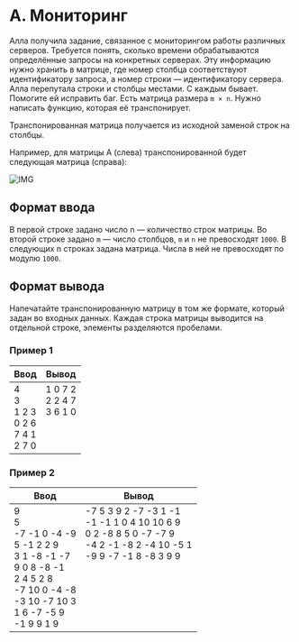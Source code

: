 # A. Мониторинг

Алла получила задание, связанное с мониторингом работы различных серверов.
Требуется понять, сколько времени обрабатываются определённые запросы на конкретных серверах.
Эту информацию нужно хранить в матрице, где номер столбца соответствуют идентификатору запроса, а номер строки — 
идентификатору сервера. Алла перепутала строки и столбцы местами. С каждым бывает.
Помогите ей исправить баг.
Есть матрица размера `m × n`. Нужно написать функцию, которая её транспонирует.

Транспонированная матрица получается из исходной заменой строк на столбцы.

Например, для матрицы А (слева) транспонированной будет следующая матрица (справа):

![IMG](https://contest.yandex.ru/testsys/statement-image?imageId=69ff475b66bdbc91024d48b48ee588d5a58645a20b1433663a9e7981bef14e3d)

## Формат ввода

В первой строке задано число n — количество строк матрицы.
Во второй строке задано `m` — число столбцов, `m` и `n` не превосходят `1000`. В следующих n строках задана матрица. 
Числа в ней не превосходят по модулю `1000`.

## Формат вывода

Напечатайте транспонированную матрицу в том же формате, который задан во входных данных. Каждая строка матрицы 
выводится на отдельной строке, элементы разделяются пробелами.

### Пример 1

<table>
  <thead>
     <tr>
        <th>Ввод</th>
        <th>Вывод</th>
     </tr>
  </thead>
  <tbody>
     <tr>
        <td>
            4<br>
            3<br>
            1 2 3<br>
            0 2 6<br>
            7 4 1<br>
            2 7 0<br>
        </td>
        <td>
            1 0 7 2<br>
            2 2 4 7<br>
            3 6 1 0<br>
            <br>
            <br>
            <br>
        </td>
     </tr>
  </tbody>
</table>

### Пример 2

<table>
  <thead>
     <tr>
        <th>Ввод</th>
        <th>Вывод</th>
     </tr>
  </thead>
  <tbody>
     <tr>
        <td>
            9<br>
            5<br>
            -7 -1 0 -4 -9<br>
            5 -1 2 2 9<br>
            3 1 -8 -1 -7<br>
            9 0 8 -8 -1<br>
            2 4 5 2 8<br>
            -7 10 0 -4 -8<br>
            -3 10 -7 10 3<br>
            1 6 -7 -5 9<br>
            -1 9 9 1 9<br>
        </td>
        <td>
            -7 5 3 9 2 -7 -3 1 -1<br>
            -1 -1 1 0 4 10 10 6 9<br>
            0 2 -8 8 5 0 -7 -7 9<br>
            -4 2 -1 -8 2 -4 10 -5 1<br>
            -9 9 -7 -1 8 -8 3 9 9<br>
            <br>
            <br>
            <br>
            <br>
            <br>
            <br>
        </td>
     </tr>
  </tbody>
</table>